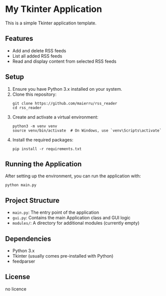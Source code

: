# My Tkinter Application

This is a simple Tkinter application template.

## Features

- Add and delete RSS feeds
- List all added RSS feeds
- Read and display content from selected RSS feeds

## Setup

1. Ensure you have Python 3.x installed on your system.
2. Clone this repository:
   ```
   git clone https://github.com/maierru/rss_reader
   cd rss_reader
   ```
3. Create and activate a virtual environment:
   ```
   python3 -m venv venv
   source venv/bin/activate  # On Windows, use `venv\Scripts\activate`
   ```
4. Install the required packages:
   ```
   pip install -r requirements.txt
   ```

## Running the Application

After setting up the environment, you can run the application with:
```
python main.py
```

## Project Structure

- `main.py`: The entry point of the application
- `gui.py`: Contains the main Application class and GUI logic
- `modules/`: A directory for additional modules (currently empty)

## Dependencies

- Python 3.x
- Tkinter (usually comes pre-installed with Python)
- feedparser

## License

no licence
